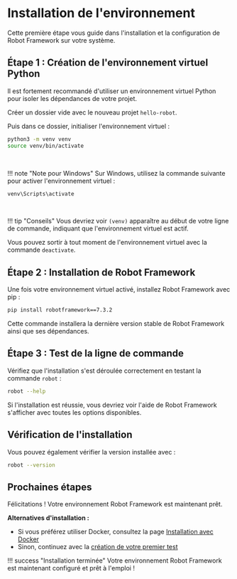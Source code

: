 # Installation de l'environnement

Cette première étape vous guide dans l'installation et la configuration de Robot Framework sur votre système.

## Étape 1 : Création de l'environnement virtuel Python

Il est fortement recommandé d'utiliser un environnement virtuel Python pour isoler les dépendances de votre projet.

Créer un dossier vide avec le nouveau projet `hello-robot`.

Puis dans ce dossier, initialiser l'environnement virtuel :

```bash
python3 -m venv venv
source venv/bin/activate
```

<br/>

!!! note "Note pour Windows"
Sur Windows, utilisez la commande suivante pour activer l'environnement virtuel :
```cmd
venv\Scripts\activate
```

<br/>

!!! tip "Conseils"
Vous devriez voir `(venv)` apparaître au début de votre ligne de commande, indiquant que l'environnement virtuel est actif.

Vous pouvez sortir à tout moment de l'environnement virtuel avec la commande `deactivate`.

## Étape 2 : Installation de Robot Framework

Une fois votre environnement virtuel activé, installez Robot Framework avec pip :

```bash
pip install robotframework==7.3.2
```

Cette commande installera la dernière version stable de Robot Framework ainsi que ses dépendances.

## Étape 3 : Test de la ligne de commande

Vérifiez que l'installation s'est déroulée correctement en testant la commande `robot` :

```bash
robot --help
```

Si l'installation est réussie, vous devriez voir l'aide de Robot Framework s'afficher avec toutes les options disponibles.

## Vérification de l'installation

Vous pouvez également vérifier la version installée avec :

```bash
robot --version
```

## Prochaines étapes

Félicitations ! Votre environnement Robot Framework est maintenant prêt.

**Alternatives d'installation :**

- Si vous préférez utiliser Docker, consultez la page [Installation avec Docker](installation-docker.md)
- Sinon, continuez avec la [création de votre premier test](hello-world.md)

!!! success "Installation terminée"
Votre environnement Robot Framework est maintenant configuré et prêt à l'emploi !